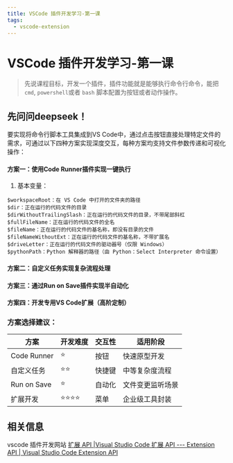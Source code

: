 ```yaml
---
title: VSCode 插件开发学习-第一课
tags:
  - vscode-extension
---
```

# VSCode 插件开发学习-第一课

> 先说课程目标，开发一个插件，插件功能就是能够执行命令行命令，能把 `cmd`, `powershell`或者 `bash` 脚本配置为按钮或者动作操作。

## 先问问deepseek！
要实现将命令行脚本工具集成到VS Code中，通过点击按钮直接处理特定文件的需求，可通过以下四种方案实现深度交互，每种方案均支持文件参数传递和可视化操作：
#### 方案一：使用Code Runner插件实现一键执行
1. 基本变量：
```
$workspaceRoot：在 VS Code 中打开的文件夹的路径
$dir：正在运行的代码文件的目录
$dirWithoutTrailingSlash：正在运行的代码文件的目录，不带尾部斜杠
$fullFileName：正在运行的代码文件的全名
$fileName：正在运行的代码文件的基名称，即没有目录的文件
$fileNameWithoutExt：正在运行的代码文件的基名称，不带扩展名
$driveLetter：正在运行的代码文件的驱动器号（仅限 Windows）
$pythonPath：Python 解释器的路径（由 Python：Select Interpreter 命令设置）
```

#### 方案二：自定义任务实现复杂流程处理
#### 方案三：通过Run on Save插件实现半自动化
#### 方案四：开发专用VS Code扩展（高阶定制）
### 方案选择建议：

| 方案          | 开发难度 | 交互性 | 适用阶段     |
| ----------- | ---- | --- | -------- |
| Code Runner | ⭐    | 按钮  | 快速原型开发   |
| 自定义任务       | ⭐⭐   | 快捷键 | 中等复杂度流程  |
| Run on Save | ⭐    | 自动化 | 文件变更监听场景 |
| 扩展开发        | ⭐⭐⭐⭐ | 菜单  | 企业级工具封装  |



## 相关信息

vscode 插件开发网站 [扩展 API |Visual Studio Code 扩展 API --- Extension API | Visual Studio Code Extension API](https://code.visualstudio.com/api)


